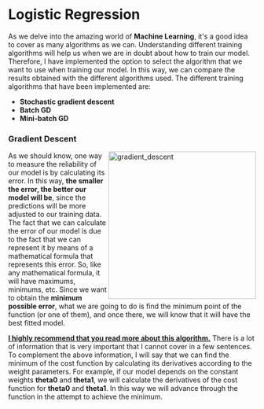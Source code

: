 # Logistic Regression

As we delve into the amazing world of **Machine Learning**, it's a good idea to cover as many algorithms as we can. Understanding different training algorithms will help us when we are in doubt about how to train our model. Therefore, I have implemented the option to select the algorithm that we want to use when training our model. In this way, we can compare the results obtained with the different algorithms used. The different training algorithms that have been implemented are:

- **Stochastic gradient descent**
- **Batch GD**
- **Mini-batch GD**

### Gradient Descent

<img align = 'right' width="300" alt="gradient_descent" src="https://user-images.githubusercontent.com/74931024/175814121-fc6cbe88-fa80-448e-ba4a-729ae131aab4.png">

As we should know, one way to measure the reliability of our model is by calculating its error. In this way, **the smaller the error, the better our model will be**, since the predictions will be more adjusted to our training data. The fact that we can calculate the error of our model is due to the fact that we can represent it by means of a mathematical formula that represents this error. So, like any mathematical formula, it will have maximums, minimums, etc. Since we want to obtain the **minimum possible error**, what we are going to do is find the minimum point of the function (or one of them), and once there, we will know that it will have the best fitted model.<br>

**[I highly recommend that you read more about this algorithm.](https://www.analyticsvidhya.com/blog/2020/04/feature-scaling-machine-learning-normalization-standardization/)** There is a lot of information that is very important that I cannot cover in a few sentences. To complement the above information, I will say that we can find the minimum of the cost function by calculating its derivatives according to the weight parameters. For example, if our model depends on the constant weights **theta0** and **theta1**, we will calculate the derivatives of the cost function for **theta0** and **theta1**. In this way we will advance through the function in the attempt to achieve the minimum.

